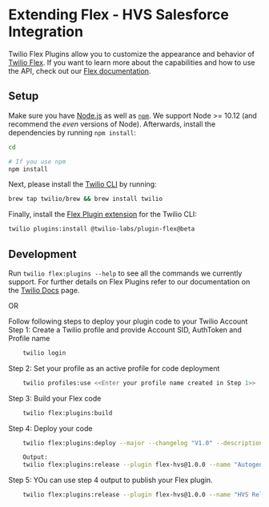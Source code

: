 # Extending Flex - HVS Salesforce Integration

Twilio Flex Plugins allow you to customize the appearance and behavior of [Twilio Flex](https://www.twilio.com/flex). If you want to learn more about the capabilities and how to use the API, check out our [Flex documentation](https://www.twilio.com/docs/flex).

## Setup

Make sure you have [Node.js](https://nodejs.org) as well as [`npm`](https://npmjs.com). We support Node >= 10.12 (and recommend the _even_ versions of Node). Afterwards, install the dependencies by running `npm install`:

```bash
cd 

# If you use npm
npm install
```

Next, please install the [Twilio CLI](https://www.twilio.com/docs/twilio-cli/quickstart) by running:

```bash
brew tap twilio/brew && brew install twilio
```

Finally, install the [Flex Plugin extension](https://github.com/twilio-labs/plugin-flex/tree/v1-beta) for the Twilio CLI:

```bash
twilio plugins:install @twilio-labs/plugin-flex@beta
```

## Development

Run `twilio flex:plugins --help` to see all the commands we currently support. For further details on Flex Plugins refer to our documentation on the [Twilio Docs](https://www.twilio.com/docs/flex/developer/plugins/cli) page.

OR

Follow following steps to deploy your plugin code to your Twilio Account
Step 1: Create a Twilio profile and provide Account SID, AuthToken and Profile name
```bash
    twilio login
```
Step 2: Set your profile as an active profile for code deployment
```bash
    twilio profiles:use <<Enter your profile name created in Step 1>>
```

Step 3: Build your Flex code
```bash
    twilio flex:plugins:build
```

Step 4: Deploy your code
```bash
    twilio flex:plugins:deploy --major --changelog "V1.0" --description "Enter description" --public

    Output:
    twilio flex:plugins:release --plugin flex-hvs@1.0.0 --name "Autogenerated Release 1637363527795" --description "The description of this Flex Plugin Configuration."
```

Step 5: YOu can use step 4 output to publish your Flex plugin.
```bash
    twilio flex:plugins:release --plugin flex-hvs@1.0.0 --name "HVS Release" --description "The description of this Flex Plugin Configuration."
```




